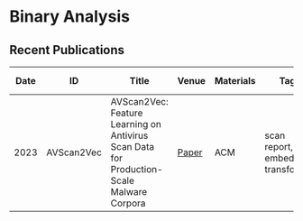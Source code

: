 # Binary Analysis

## Recent Publications

| Date | ID | Title | Venue | Materials | Tags | Short Summary | Summary |
| --- | --- | --- | --- | --- | --- | --- | --- |
|2023 | AVScan2Vec | AVScan2Vec: Feature Learning on Antivirus Scan Data for Production-Scale Malware Corpora | [Paper](https://arxiv.org/pdf/2306.06228) | ACM | scan report, embedding, transformer | | |

